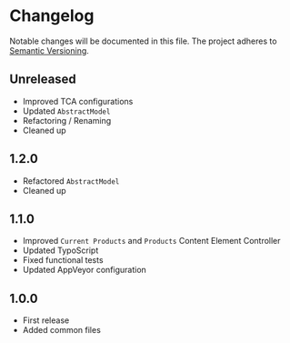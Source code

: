Changelog
=========

Notable changes will be documented in this file. The project adheres to [Semantic Versioning].

Unreleased
----------

* Improved TCA configurations
* Updated `AbstractModel`
* Refactoring / Renaming
* Cleaned up

1.2.0
-----

* Refactored `AbstractModel`
* Cleaned up

1.1.0
-----

* Improved `Current Products` and `Products` Content Element Controller
* Updated TypoScript
* Fixed functional tests
* Updated AppVeyor configuration

1.0.0
-----

* First release
* Added common files

[Semantic Versioning]: http://semver.org "Semantic Versioning"